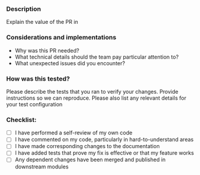 ### Description
Explain the value of the PR in 

### Considerations and implementations
- Why was this PR needed?
- What technical details should the team pay particular attention to?
- What unexpected issues did you encounter?

### How was this tested?
Please describe the tests that you ran to verify your changes. Provide instructions so we can reproduce. Please also list any relevant details for your test configuration

### Checklist:
- [ ] I have performed a self-review of my own code
- [ ] I have commented on my code, particularly in hard-to-understand areas
- [ ] I have made corresponding changes to the documentation
- [ ] I have added tests that prove my fix is effective or that my feature works
- [ ] Any dependent changes have been merged and published in downstream modules
